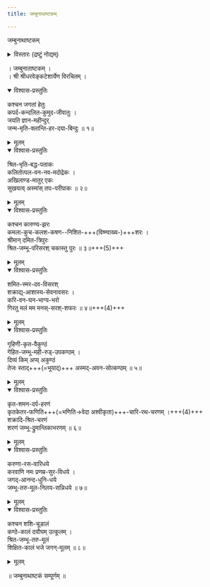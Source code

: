 ```yaml
---
title: जम्बुनाथाष्टकम्

---
```

  
जम्बुनाथाष्टकम्   

<div class="videoEmbed"  caption="Video" src="https://www.youtube.com/watch?v=en-jDQWoSbQ"></div>


<details><summary>विस्तारः (द्रष्टुं नोद्यम्)</summary>

This hymn is about Jambunatha as Shiva is known at Jambukeshwaram (known as Tiruvanaikkaval in Tamil), a place of pilgrimage in Tamilnadu. It is on the northern bank of the river Cauvery and 5 K.M. north of Trichy. The temple is one of the largest (having a spread of nearly 18 acres) and historic temples in the country. 

It dates back to the 13th century and has been visited by the great saivaite saints who had sung hymns on the presiding deity - Lord Shiva in the temple. It seems that the temple was once a forest of jambu trees and there was a Shiva linga under one of the trees. So Shiva came to be known as Jambunatha or Jambukeshwara. 

This is a Shiva temple associated with one of the five great elements (viz.)  water and so called pancha bhoota sthalam (पञ्च भूत स्थलम्). The Shiva lingam in the sanctum is always surrounded by water and so is known as appu lingam (ap for water). The other places where Shiva is worshipped in the form of the great elements are Chidambaram (space), Kalahasthi (air), Tiruvannamalai (fire) and Tiruvarur (earth).  

The temple is known for the historical inscriptions and magnificient architecture. It suffered damages during the moghul invasion in the 14th century and worship in the temple was disrupted. The temple was restored during the Vijayanagar rule and the worship also revived. The goddess Parvathi in the temple has the name Akilandeshwari. She is said to have meditated on lord Shiva here. Her shrine is very famous and attracts large number of visitors. 

Adi Shankaracharya is said to have visited the temple and worshipped the Lord and goddess here. Legend. As said earlier the Shiva lingam was under a jambu tree. Two devotees of Shiva were born as a spider and an elephant in the forest due to a curse.  Both were regularly worshipping the lord in their own way. The spider would weave a web over the lingam to protect it from the falling leaves. The elephant brought flowers and water in its trunk for bathing the lingam before offering the flowers. But it would clear off the web the spider has built first.  This act angered the spider very much. Soon a fierce fight broke out between the two resulting in the death of both. Pleased with their devotion Lord Shiva appeared before them and blessed them. Shince Shiva was worshipped by an elephant (Anai in Tamil) here the place is called AnaikkA.   
</details>


। जम्बुनाताष्टकम् ।  
। श्री श्रीधरवेङ्कटेशार्येण विरचितम् ।  


<details open><summary>विश्वास-प्रस्तुतिः</summary>

कश्चन जगतां हेतुः  
कपर्द-कन्दलित-कुमुद-जीवातुः ।  
जयति ज्ञान-महीन्दुर्  
जन्म-मृति-क्लान्ति-हर-दया-बिन्दुः ॥ १॥
</details>

<details><summary>मूलम्</summary>

कश्चन जगतां हेतुः कपर्दकन्दलितकुमुदजीवातुः ।  
जयति ज्ञानमहीन्दुर्जन्ममृतिक्लान्तिहरदयाबिन्दुः ॥ १॥
</details>
  

<details open><summary>विश्वास-प्रस्तुतिः</summary>

श्रित-भृति-बद्ध-पताकः  
कलितोत्पल-वन-नव-मदोद्रेकः ।  
अखिलाण्ड-मातुर् एकः  
सुखयत्व् अस्मांस् तपः-परीपाकः ॥ २॥
</details>

<details><summary>मूलम्</summary>

श्रितभृतिभद्धपताकः कलितोत्पलवननवमदोद्रेकः ।  
अखिलाण्डमातुरेकः सुखयत्वस्मांस्तपःपरीपाकः ॥ २॥
</details>
  

<details open><summary>विश्वास-प्रस्तुतिः</summary>

कश्चन कारुण्य-झरः  
कमला-कुच-कलश-कषण--निशित-+++(विष्ण्वाख्य-)+++शरः ।  
श्रीमान् दमित-त्रिपुरः  
श्रित-जम्भू-परिसरश् चकास्तु पुरः ॥ ३॥+++(5)+++
</details>

<details><summary>मूलम्</summary>

कश्चन कारुण्यझरः कमलाकुचकलशकषणनिशितशरः ।  
श्रीमान् दमितत्रिपुरः श्रितजम्भूपरिसरश्चकास्तु पुरः ॥ ३॥
</details>
  

<details open><summary>विश्वास-प्रस्तुतिः</summary>

शमित-स्मर-दव-विसरश्  
शक्राद्य्-आशास्य-सेवनावसरः ।  
करि-वन-घन-भाग्य-भरो  
गिरतु मलं मम मनस्-सरश्-शफरः ॥ ४॥+++(4)+++
</details>

<details><summary>मूलम्</summary>

शमितस्मरदवविसरश्शक्राद्याशास्यसेवनावसरः ।  
करिवनघनभाग्यभरो गिरतु मलं मम मनस्सरश्शफरः ॥ ४॥
</details>
  

<details open><summary>विश्वास-प्रस्तुतिः</summary>

गृहिणी-कृत-वैकुण्ठं  
गेहित-जम्भू-मही-रुड्-उपकण्ठम् ।  
दिव्यं किम् अप्य् अकुण्ठं  
तेजः स्ताद्+++(=भूयाद्)+++ अस्मद्-अवन-सोत्कण्ठम् ॥ ५॥
</details>

<details><summary>मूलम्</summary>

गृहिणीकृतवैकुण्ठं गेहितजम्भूमहीरुडुपकण्ठम् ।  
दिव्यं किमप्यकुण्ठं तेजः स्तादस्मदवनसोत्कण्ठम् ॥ ५॥
</details>
  

<details open><summary>विश्वास-प्रस्तुतिः</summary>

कृत-शमन-दर्प-हरणं  
कृतकेतर-फणिति+++(=भणिति→वेदा अश्वीकृता)+++-चारि-रथ-चरणम् ।+++(4)+++  
शक्रादि-श्रित-चरणं  
शरणं जम्भू-द्रुमान्तिकाभरणम् ॥ ६॥
</details>

<details><summary>मूलम्</summary>

कृतशमनदर्पहरणं कृतकेतरफणितिचारिरथचरणम् ।  
शक्रादिश्रितचरणं शरणं जम्भूद्रुमान्तिकाभरणम् ॥ ६॥
</details>
  

<details open><summary>विश्वास-प्रस्तुतिः</summary>

करुणा-रस-वारिधये  
करवाणि नमः प्रणम्र-सुर-विधये ।  
जगद्-आनन्द-धुनि-धये  
जम्भू-तरु-मूल-निलय-सन्निधये ॥ ७॥
</details>

<details><summary>मूलम्</summary>

करुणारसवारिधये करवाणि नमः प्रणम्रसुरविधये ।  
जगदानन्दधुनिधये जम्भूतरुमूलनिलयसन्निधये ॥ ७॥
</details>
  

<details open><summary>विश्वास-प्रस्तुतिः</summary>

कश्चन शशि-चूडालं  
कण्ठे-कालं दयौघम् उत्कूलम् ।  
श्रित-जम्भू-तरु-मूलं  
शिक्षित-कालं भजे जगन्-मूलम् ॥ ८॥
</details>

<details><summary>मूलम्</summary>

कश्चन शशिचूडालं कण्ठेकालं दयौघमुत्कूलम् ।  
श्रितजम्भूतरुमूलं शिक्षितकालं भजे जगन्मूलम् ॥ ८॥
</details>
  
॥ जम्बुनाथाष्टकं सम्पूर्णम् ॥
